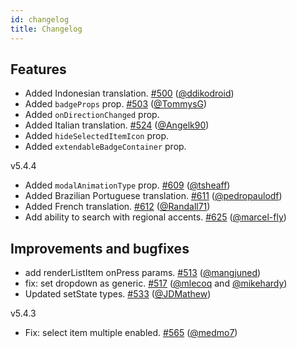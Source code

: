 ```yaml
---
id: changelog
title: Changelog
---
```


## Features
+ Added Indonesian translation. [#500](https://github.com/hossein-zare/react-native-dropdown-picker/pull/500) ([@ddikodroid](https://github.com/ddikodroid))
+ Added `badgeProps` prop. [#503](https://github.com/hossein-zare/react-native-dropdown-picker/pull/503) ([@TommysG](https://github.com/TommysG))
+ Added `onDirectionChanged` prop.
+ Added Italian translation. [#524](https://github.com/hossein-zare/react-native-dropdown-picker/pull/524) ([@Angelk90](https://github.com/Angelk90))
+ Added `hideSelectedItemIcon` prop.
+ Added `extendableBadgeContainer` prop.

v5.4.4
+ Added `modalAnimationType` prop. [#609](https://github.com/hossein-zare/react-native-dropdown-picker/pull/609) ([@tsheaff](https://github.com/tsheaff))
+ Added Brazilian Portuguese translation. [#611](https://github.com/hossein-zare/react-native-dropdown-picker/pull/611) ([@pedropaulodf](https://github.com/pedropaulodf))
+ Added French translation. [#612](https://github.com/hossein-zare/react-native-dropdown-picker/pull/612) ([@Randall71](https://github.com/Randall71))
+ Add ability to search with regional accents. [#625](https://github.com/hossein-zare/react-native-dropdown-picker/pull/625) ([@marcel-fly](https://github.com/marcel-fly))

## Improvements and bugfixes
+ add renderListItem onPress params. [#513](https://github.com/hossein-zare/react-native-dropdown-picker/pull/513) ([@mangjuned](https://github.com/mangjuned))
+ fix: set dropdown as generic. [#517](https://github.com/hossein-zare/react-native-dropdown-picker/pull/517) ([@mlecoq](https://github.com/mlecoq) and [@mikehardy](https://github.com/mikehardy))
+ Updated setState types. [#533](https://github.com/hossein-zare/react-native-dropdown-picker/pull/533) ([@JDMathew](https://github.com/JDMathew))

v5.4.3
+ Fix: select item multiple enabled. [#565](https://github.com/hossein-zare/react-native-dropdown-picker/pull/565) ([@medmo7](https://github.com/medmo7))